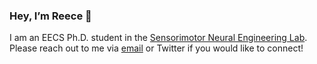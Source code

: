 ### Hey, I’m Reece 👋

I am an EECS Ph.D. student in the [Sensorimotor Neural Engineering Lab](https://neuralengatberkeley.github.io).
Please reach out to me via [email](mailto:rdhuff@berkeley.edu) or Twitter if you would like to connect!
<!-- 
[![Twitter Follow](https://img.shields.io/twitter/follow/reecedhuff?label=Follow&style=social)](https://twitter.com/reecedhuff)
 -->
<!-- 
<p float="left">
  <img src="https://github-readme-stats.vercel.app/api?username=reecehuff&show_icons=true&theme=dracula" height="200" />
  <img src="https://github-readme-stats.vercel.app/api/top-langs/?username=reecehuff&show_icons=true&theme=dracula&exclude_repo=github-readme-stats,reecehuff.github.io" height="200" /> 
</p> -->

<!---
reecehuff/reecehuff is a ✨ special ✨ repository because its `README.md` (this file) appears on your GitHub profile.
You can click the Preview link to take a look at your changes.
--->
